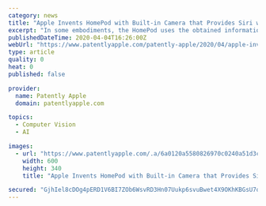 ```yaml
---
category: news
title: "Apple Invents HomePod with Built-in Camera that Provides Siri with Eyes to deliver Next-Gen Commands & Longer-Range Face ID"
excerpt: "In some embodiments, the HomePod uses the obtained information to perform facial recognition, voice recognition, or to calculate a distance to the user speaking to determine a user identity. Apple's patent application that was published last Thursday by the U.S. Patent Office was filed back in Q3 2019 with some work incorporated from a 2018 ..."
publishedDateTime: 2020-04-04T16:26:00Z
webUrl: "https://www.patentlyapple.com/patently-apple/2020/04/apple-invents-homepod-with-built-in-camera-that-provides-siri-with-eyes-to-deliver-next-gen-commands.html"
type: article
quality: 0
heat: 0
published: false

provider:
  name: Patently Apple
  domain: patentlyapple.com

topics:
  - Computer Vision
  - AI

images:
  - url: "https://www.patentlyapple.com/.a/6a0120a5580826970c0240a51d3cd7200b-600wi"
    width: 600
    height: 340
    title: "Apple Invents HomePod with Built-in Camera that Provides Siri with Eyes to deliver Next-Gen Commands & Longer-Range Face ID"

secured: "GjhIel8cDOg4pERD1V6BI7ZOb6WsvRD3Hn07Uukp6svuBwet4X9OKhKBGsU7qOoxU88sNKQFO+Trh9yySMJ8Wsj/5CkyqQF1bQ+RLtyxpGKrGy3fR82RyfAa00j4zIkySV//PUeFK/A4HqBgVv4h3yGPEIdY397v3B5UiVSkNBwzYHbdxf9Bxv7pse8xfO/6kLnRQObnN8g3/DmNCdDa0twU0bfJBN1QVB9U1gzCuDOhWGgAjU6T1bbAV6NukQzXcGGpAD+GRpoN7VP/pp3Szx5rvm30ZGYx/ZVrz0SLy+yFPRSBkA3082TlA4XVNFbC;BeEwn7hJDGeYePT2n9lVSQ=="
---
```



